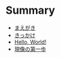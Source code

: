 # Summary

* [まえがき](README.md)
* [きっかけ](purpose.md)
* [Hello, World!](hello-world.md)
* [現像の第一歩](first-step-rawtherapee.md)
